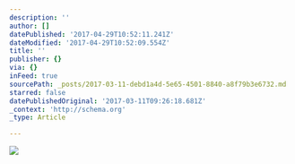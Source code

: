 ```yaml
---
description: ''
author: []
datePublished: '2017-04-29T10:52:11.241Z'
dateModified: '2017-04-29T10:52:09.554Z'
title: ''
publisher: {}
via: {}
inFeed: true
sourcePath: _posts/2017-03-11-debd1a4d-5e65-4501-8840-a8f79b3e6732.md
starred: false
datePublishedOriginal: '2017-03-11T09:26:18.681Z'
_context: 'http://schema.org'
_type: Article

---
```

![](https://the-grid-user-content.s3-us-west-2.amazonaws.com/5183bd45-bf04-446d-b73a-f932091aecee.jpg)